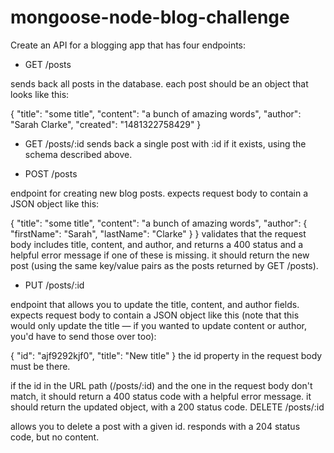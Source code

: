 # mongoose-node-blog-challenge

Create an API for a blogging app that has four endpoints:

* GET /posts

sends back all posts in the database.
each post should be an object that looks like this:

  {
      "title": "some title",
      "content": "a bunch of amazing words",
      "author": "Sarah Clarke",
      "created": "1481322758429"
  }
* GET /posts/:id sends back a single post with :id if it exists, using the schema described above.

* POST /posts

endpoint for creating new blog posts.
expects request body to contain a JSON object like this:

  {
      "title": "some title",
      "content": "a bunch of amazing words",
      "author": {
          "firstName": "Sarah",
          "lastName": "Clarke"
      }
  }
validates that the request body includes title, content, and author, and returns a 400 status and a helpful error message if one of these is missing.
it should return the new post (using the same key/value pairs as the posts returned by GET /posts).
* PUT /posts/:id

endpoint that allows you to update the title, content, and author fields.
expects request body to contain a JSON object like this (note that this would only update the title — if you wanted to update content or author, you'd have to send those over too):

  {
      "id": "ajf9292kjf0",
      "title": "New title"
  }
the id property in the request body must be there.

if the id in the URL path (/posts/:id) and the one in the request body don't match, it should return a 400 status code with a helpful error message.
it should return the updated object, with a 200 status code.
DELETE /posts/:id

allows you to delete a post with a given id.
responds with a 204 status code, but no content.

